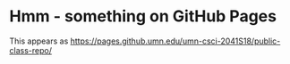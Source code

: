 # Hmm - something on GitHub Pages

This appears as https://pages.github.umn.edu/umn-csci-2041S18/public-class-repo/
